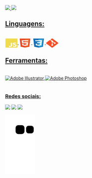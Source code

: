  <div>
   <a href="https://github.com/7Wall">
   <img height="180em" src="https://github-readme-stats.vercel.app/api?username=7Wall&show_icons=true&theme=tokyonight&include_all_commits=true&count_private=true"/>
   <img height="180em" src="https://github-readme-stats.vercel.app/api/top-langs/?username=7Wall&layout=compact&langs_count=6&theme=tokyonight"/>

</div>
 <h2>Linguagens:</h2>
 <div style="display: inline_block"><br>
  <img align="center" alt="Js" height="30" width="40" src="https://raw.githubusercontent.com/devicons/devicon/master/icons/javascript/javascript-plain.svg">
  <img align="center" alt="HTML" height="30" width="40" src="https://raw.githubusercontent.com/devicons/devicon/master/icons/html5/html5-original.svg">
  <img align="center" alt="CSS" height="30" width="40" src="https://raw.githubusercontent.com/devicons/devicon/master/icons/css3/css3-original.svg">
  <img align="center" alt="GIT" height="30" width="40" src="https://raw.githubusercontent.com/devicons/devicon/master/icons/git/git-original.svg">
 </div>
 <h2>Ferramentas:</h2>
 <div style="display: inline_block"><br>
  <img align="center" alt="Adobe Illustrator" height="30" width="40" src="https://cdn.jsdelivr.net/gh/devicons/devicon/icons/illustrator/illustrator-plain.svg">
  <img align="center" alt="Adobe Photoshop" height="30" width="40" src="https://cdn.jsdelivr.net/gh/devicons/devicon/icons/photoshop/photoshop-plain.svg">
 </div>
  
 
 <br>
 
  ### Redes sociais:
 
<div>
  <a href="https://instagram.com/wall._.7?igshid=Yjk4NWM2ZWVkMw==" target="_blank"><img src="https://img.shields.io/badge/-Instagram-%23E4405F?style=for-the-badge&logo=instagram&logoColor=white" target="_blank"></a>
  <a href = "mailto:wallviana01@gmail.com"><img src="https://img.shields.io/badge/-Gmail-%23333?style=for-the-badge&logo=gmail&logoColor=white" target="_blank"></a>
  <a href="https://www.linkedin.com/in/wallison-viana-213389249/" target="_blank"><img src="https://img.shields.io/badge/-LinkedIn-%230077B5?style=for-the-badge&logo=linkedin&logoColor=white" target="_blank"></a> 
 
  ![Snake animation](https://github.com/7Wall/7Wall/blob/output/github-contribution-grid-snake.svg)

</div>
